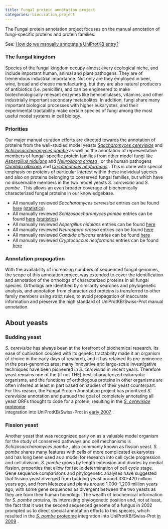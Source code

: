 ```yaml
---
title: Fungal protein annotation project
categories: biocuration,project
---
```


The Fungal protein annotation project focuses on the manual annotation of fungi-specific proteins and protein families.

See: [How do we manually annotate a UniProtKB entry?](http://www.uniprot.org/faq/45)

### The fungal kingdom

Species of the fungal kingdom occupy almost every ecological niche, and include important human, animal and plant pathogens. They are of tremendous industrial importance. Not only are they employed in beer, wine, bread and cheese manufacturing, but they are also natural producers of antibiotics (i.e. penicillin), and can be engineered to make biotechnologically relevant enzymes like hemicellulases, vitamins, and other industrially important secondary metabolites. In addition, fungi share many important biological processes with higher eukaryotes, and their experimental tractability make certain species of fungi among the most useful model systems in cell biology.

### Priorities

Our major manual curation efforts are directed towards the annotation of proteins from the well-studied model yeasts *[Saccharomyces cerevisiae](http://www.uniprot.org/taxonomy/4932)* and *[Schizosaccharomyces pombe](http://www.uniprot.org/taxonomy/4896)* as well as the annotation of representative members of fungal-specific protein families from other model fungi like *[Aspergillus nidulans](http://www.uniprot.org/taxonomy/162425)* and *[Neurospora crassa](http://www.uniprot.org/taxonomy/5141)* , or the human pathogens *[Candida albicans](http://www.uniprot.org/taxonomy/5476)* and *[Cryptococcus neoformans](http://www.uniprot.org/taxonomy/5207)* . This is done with special emphasis on proteins of particular interest within these individual species and also on proteins belonging to conserved fungal families, but which have no discernable members in the two model yeasts *S. cerevisiae* and *S. pombe* . This allows an even broader coverage of biochemically characterized fungal proteins in our knowledgebase.

-   All manually reviewed *Saccharomyces cerevisiae* entries can be found [here](http://www.uniprot.org/uniprotkb/?query=organism:4932+AND+reviewed:yes) [(statistics)](http://www.uniprot.org/biocuration%5Fproject/fungi/statistics/#Saccharomycescerevisiae)
-   All manually reviewed *Schizosaccharomyces pombe* entries can be found [here](http://www.uniprot.org/uniprotkb/?query=organism:4896+AND+reviewed:yes) [(statistics)](http://www.uniprot.org/biocuration%5Fproject/fungi/statistics/#Schizosaccharomycespombe)
-   All manually reviewed *Aspergillus nidulans* entries can be found [here](http://www.uniprot.org/uniprotkb/?query=organism:162425+AND+reviewed:yes)
-   All manually reviewed *Neurospora crassa* entries can be found [here](http://www.uniprot.org/uniprotkb/?query=organism:5141+AND+reviewed:yes)
-   All manually reviewed *Candida albicans* entries can be found [here](http://www.uniprot.org/uniprotkb/?query=organism:5476+AND+reviewed:yes)
-   All manually reviewed *Cryptococcus neoformans* entries can be found [here](http://www.uniprot.org/uniprotkb/?query=organism:5207+AND+reviewed:yes)

### Annotation propagation

With the availability of increasing numbers of sequenced fungal genomes, the scope of this annotation project was extended to cover the identification and annotation of the orthologs of characterized proteins in all fungal species. Orthologs are identified by similarity searches and phylogenetic analysis, and annotation from characterized proteins is transferred to other family members using strict rules, to avoid propagation of inaccurate information and preserve the high standard of UniProtKB/Swiss-Prot manual annotation.

## About yeasts

### Budding yeast

*S. cerevisiae* has always been at the forefront of biochemical research. Its ease of cultivation coupled with its genetic tractability made it an organism of choice in the early days of research, and it has retained its pre-eminence in the post-genomics area: many innovative and large-scale investigative techniques have been pioneered in *S. cerevisiae* in recent years. Therefore yeast remains one of the (if not THE) best-characterized eukaryotic organisms, and the functions of orthologous proteins in other organisms are often inferred at least in part based on studies of their yeast counterpart. For this reason, the Fungal Protein Annotation project has prioritized *S. cerevisiae* annotation and pursued the goal of completely annotating all yeast ORFs thought to code for a protein, resulting in the [*S. cerevisiae* proteome](http://www.uniprot.org/uniprotkb/?query=taxonomy:4932%20keyword:1185)  
integration into UniProtKB/Swiss-Prot in [early 2007](http://www.uniprot.org/news/2007/01/09/release) .

### Fission yeast

Another yeast that was recognized early on as a valuable model organism for the study of conserved pathways and cell mechanisms is *Schizosaccharomyces pombe* , also commonly known as fission yeast. *S. pombe* shares many features with cells of more complicated eukaryotes and has long been used as a model for research into cell cycle progression and cell division. *S. pombe* grows by length extension and divides by medial fission, properties that allow for facile determination of cell cycle stage. Gene sequence comparisons and phylogenetic analyses have suggested that fission yeast diverged from budding yeast around 330-420 million years ago, and from Metazoa and plants around 1,000-1,200 million years ago, with some gene sequences as divergent between the two yeasts as they are from their human homologs. The wealth of biochemical information for *S. pombe* proteins, its interesting phylogenetic position and, not at least, the fact that it was the second sequenced genome of a fungus in 2002 prompted us to direct special annotation efforts to this species, which resulted in the [*S. pombe* proteome](http://www.uniprot.org/uniprotkb/?query=taxonomy:4896%20keyword:1185) integration into UniProtKB/Swiss-Prot [in 2009](http://www.uniprot.org/news/2009/05/05/release) .
